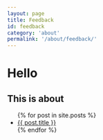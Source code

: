 ```yaml
---
layout: page
title: Feedback
id: feedback
category: 'about'
permalink: '/about/feedback/'
---
```


# Hello

## This is about

<ul>
  {% for post in site.posts %}
    <li>
      <a href="{{ post.url }}">{{ post.title }}</a>
    </li>
  {% endfor %}
</ul>
